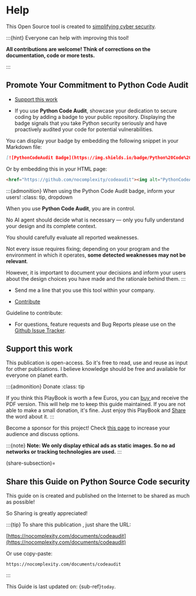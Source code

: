 # Help

This Open Source tool is created to [simplifying cyber security](https://nocomplexity.com/documents/simplifysecurity/intro.html).

:::{hint} 
Everyone can help with improving this tool!

**All contributions are welcome! Think of corrections on the documentation, code or more tests.**

:::


## Promote Your Commitment to Python Code Audit


* [Support this work](sponsors)

* If you use **Python Code Audit**, showcase your dedication to secure coding by adding a badge to your public repository.
Displaying the badge signals that you take Python security seriously and have proactively audited your code for potential vulnerabilities.

You can display your badge by embedding the following snippet in your Markdown file:

```markdown
[![PythonCodeAudit Badge](https://img.shields.io/badge/Python%20Code%20Audit-Security%20Verified-FF0000?style=flat-square)](https://github.com/nocomplexity/codeaudit)
```
Or by embedding this in your HTML page:

```html
<href="https://github.com/nocomplexity/codeaudit"><img alt="PythonCodeAudit Badge" src="https://img.shields.io/badge/Python%20Code%20Audit-Security%20Verified-FF0000?style=flat-square"></a>
```

:::{admonition} When using the Python Code Audit badge, inform your users!
:class: tip, dropdown

When you use **Python Code Audit**, you are in control.

No AI agent should decide what is necessary — only you fully understand your design and its complete context.

You should carefully evaluate all reported weaknesses. 

Not every issue requires fixing; depending on your program and the environment in which it operates, **some detected weaknesses may not be relevant**.

However, it is important to document your decisions and inform your users about the design choices you have made and the rationale behind them.
:::

* Send me a line that you use this tool within your company. 

* [Contribute](CONTRIBUTE)

Guideline to contribute:
* For questions, feature requests and Bug Reports please use on the [Github Issue Tracker](https://github.com/nocomplexity/codeaudit/issues).


## Support this work

This publication is open-access. So it's free to read, use and reuse as input for other publications.
I believe knowledge should be free and available for everyone on planet earth. 

:::{admonition} Donate
:class: tip

If you think this PlayBook is worth a few Euros, you can [buy ](https://nocomplexity.gumroad.com/) and receive the PDF version. This will help me to keep this guide maintained. If you are not able to make a small donation, it's fine. Just enjoy this PlayBook and [Share](share-subsection) the word about it.
:::


Become a sponsor for this project! Check [this page](sponsors) to increase your audience and discuss options.


:::{note} 
**Note: We only display ethical ads as static images. So no ad networks or tracking technologies are used.**
:::



(share-subsection)=
## Share this Guide on Python Source Code security

This guide on is created and published on the Internet to be shared as much as possible!

So Sharing is greatly appreciated!

:::{tip}
To share this publication , just share the URL: 

[https://nocomplexity.com/documents/codeaudit](https://nocomplexity.com/documents/codeaudit)

Or use copy-paste:
```
https://nocomplexity.com/documents/codeaudit
```
:::


This  Guide is last updated on:
{sub-ref}`today`.